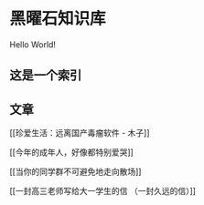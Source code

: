 # 黑曜石知识库
 Hello World!
## 这是一个索引



## 文章
[[珍爱生活：远离国产毒瘤软件 - 木子]]

[[今年的成年人，好像都特别爱哭]]

[[当你的同学群不可避免地走向散场]]

[[一封高三老师写给大一学生的信 （一封久远的信）]]
